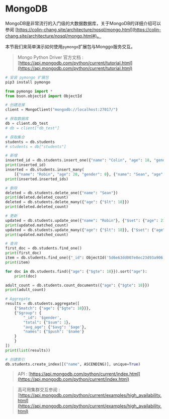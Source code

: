 # MongoDB

MongoDB是非常流行的入门级的大数据数据库，关于MongoDB的详细介绍可以参阅 [https://colin-chang.site/architecture/nosql/mongo.html](https://colin-chang.site/architecture/nosql/mongo.html#)。

本节我们来简单演示如何使用`pymongo`扩展包与Monggo服务交互。

> Mongo Python Driver 官方文档 : [https://api.mongodb.com/python/current/tutorial.html](https://api.mongodb.com/python/current/tutorial.html)


```sh
# 安装 pymongo 扩展包
pip3 install pymongo
```

```py
from pymongo import *
from bson.objectid import ObjectId

# 创建连接
client = MongoClient("mongodb://localhost:27017/")

# 获取数据库
db = client.db_test
# db = client["db_test"]

# 获取集合
students = db.students
# students = db["students"]

# 新增
inserted_id = db.students.insert_one({"name": "Colin", "age": 18, "gender": 1})
print(inserted_id)
inserted = db.students.insert_many(
    [{"name": "Robin", "age": 20, "gender": 0}, {"name": "Sean", "age": 21, "gender": 1}])
print(inserted.inserted_ids)

# 删除
deleted = db.students.delete_one({"name": "Sean"})
print(deleted.deleted_count)
deleted = db.students.delete_many({"age": {"$lt": 18}})
print(deleted.deleted_count)

# 更新
updated = db.students.update_one({"name": "Robin"}, {"$set": {"age": 21}})
print(updated.matched_count)
updated = db.students.update_many({"age": {"$lt": 18}}, {"$set": {"age": 18}})
print(updated.matched_count)

# 查询
first_doc = db.students.find_one()
print(first_doc)
item = db.students.find_one({"_id": ObjectId('5d6e63dd007e8ec23d93a906')})
print(item)

for doc in db.students.find({"age": {"$gte": 18}}).sort("age"):
    print(doc)

adult_count = db.students.count_documents({"age": {"$gte": 18}})
print(adult_count)

# Aggregate
results = db.students.aggregate([
    {"$match": {"age": {"$gte": 18}}},
    {"$group": {
        "_id": '$gender',
        "total": {"$sum": 1},
        "avg_age": {"$avg": '$age'},
        "names": {"$push": '$name'}
    }
    }
])
print(list(results))

# 创建索引
db.students.create_index([("name", ASCENDING)], unique=True)
```

> API : [https://api.mongodb.com/python/current/index.html](https://api.mongodb.com/python/current/index.html)

> 高可用集群交互参阅 : [https://api.mongodb.com/python/current/examples/high_availability.html](https://api.mongodb.com/python/current/examples/high_availability.html)